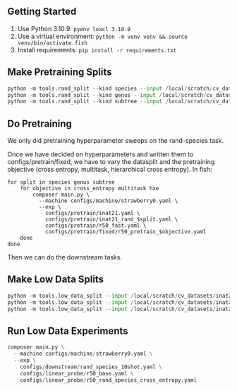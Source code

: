 ## Getting Started

1. Use Python 3.10.9: `pyenv loacl 3.10.9`
2. Use a virtual environment: `python -m venv venv && source venv/bin/activate.fish`
3. Install requirements: `pip install -r requirements.txt`

## Make Pretraining Splits

```py
python -m tools.rand_split --kind species --input /local/scratch/cv_datasets/inat21/raw --output /local/scratch/cv_datasets/inat21/rand-species-split --frac 0.2
python -m tools.rand_split --kind genus --input /local/scratch/cv_datasets/inat21/raw --output /local/scratch/cv_datasets/inat21/rand-genus-split --frac 0.2
python -m tools.rand_split --kind subtree --input /local/scratch/cv_datasets/inat21/raw --output /local/scratch/cv_datasets/inat21/rand-subtree-split --frac 0.2
```

## Do Pretraining

We only did pretraining hyperparameter sweeps on the rand-species task.

Once we have decided on hyperparameters and written them to configs/pretrain/fixed, we have to vary the datasplit and the pretraining objective (cross entropy, multitask, hierarchical cross entropy).
In fish:

```fish
for split in species genus subtree
    for objective in cross_entropy multitask hxe
        composer main.py \
          --machine configs/machine/strawberry0.yaml \
          --exp \
            configs/pretrain/inat21.yaml \
            configs/pretrain/inat21_rand_$split.yaml \
            configs/pretrain/r50_fast.yaml \
            configs/pretrain/fixed/r50_pretrain_$objective.yaml
    done
done
```

Then we can do the downstream tasks.


## Make Low Data Splits

```py
python -m tools.low_data_split --input /local/scratch/cv_datasets/inat21/rand-species-split/downstream/ --output /local/scratch/cv_datasets/inat21/rand-species-split/downstream-1shot --shots 1
python -m tools.low_data_split --input /local/scratch/cv_datasets/inat21/rand-species-split/downstream/ --output /local/scratch/cv_datasets/inat21/rand-species-split/downstream-5shot --shots 5
python -m tools.low_data_split --input /local/scratch/cv_datasets/inat21/rand-species-split/downstream/ --output /local/scratch/cv_datasets/inat21/rand-species-split/downstream-10shot --shots 10
```

## Run Low Data Experiments

```py
composer main.py \
  --machine configs/machine/strawberry0.yaml \
  --exp \
    configs/downstream/rand_species_10shot.yaml \
    configs/linear_probe/r50_base.yaml \
    configs/linear_probe/r50_rand_species_cross_entropy.yaml

